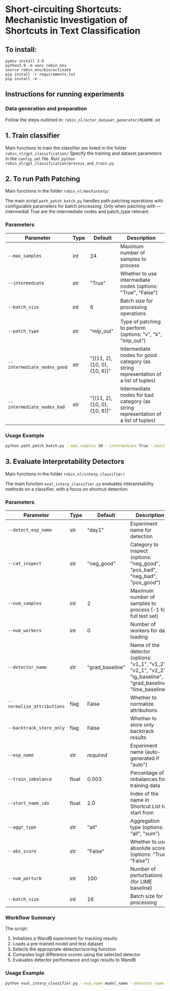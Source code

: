# Short-circuiting Shortcuts: Mechanistic Investigation of Shortcuts in Text Classification



## To install:
```
pyenv install 3.9
python3.9 -m venv robin_env
source robin_env/bin/activate
pip install -r requirements.txt
pip install -e .
```


## Instructions for running experiments
### Data generation and preparation
Follow the steps outlined in: `robin_nl/actor_dataset_generator/README.md`

## 1. Train classifier
Main functions to train the classifier are listed in the folder `robin_nl/gpt_classification/`
Specify the training and dataset parameters in the `config.yml` file.
Run: `python robin_nl/gpt_classification/process_and_train.py`

## 2. To run Path Patching
Main functions in the folder `robin_nl/mechinterp/`

The main script `path_patch_batch.py` handles path patching operations with configurable parameters for batch processing.
Only when patching with --intermediat True are the intermediate nodes and patch_type relevant.

### Parameters

| Parameter | Type | Default | Description |
|-----------|------|---------|-------------|
| `--max_samples` | int | 24 | Maximum number of samples to process |
| `--intermediate` | str | "True" | Whether to use intermediate nodes (options: "True", "False") |
| `--batch_size` | int | 6 | Batch size for processing operations |
| `--patch_type` | str | "mlp_out" | Type of patching to perform (options: "v", "k", "mlp_out") |
| `--intermediate_nodes_good` | str | "[(11, 2), (10, 0), (10, 6)]" | Intermediate nodes for good category (as string representation of a list of tuples) |
| `--intermediate_nodes_bad` | str | "[(11, 2), (10, 0), (10, 6)]" | Intermediate nodes for bad category (as string representation of a list of tuples) |

### Usage Example

```bash
python path_patch_batch.py --max_samples 30 --intermediate True --batch_size 8 --patch_type v
```



## 3. Evaluate Interpretability Detectors
Main functions in the folder `robin_nl/interp_classifier/`

The main function `eval_interp_classifier.py` evaluates interpretability methods on a classifier, with a focus on shortcut detection.

### Parameters

| Parameter | Type | Default | Description |
|-----------|------|---------|-------------|
| `--detect_exp_name` | str | "day1" | Experiment name for detection |
| `--cat_inspect` | str | "neg_good" | Category to inspect (options: "neg_good", "pos_bad", "neg_bad", "pos_good") |
| `--num_samples` | int | 2 | Maximum number of samples to process (-1 for full test set) |
| `--num_workers` | int | 0 | Number of workers for data loading |
| `--detector_name` | str | "grad_baseline" | Name of the detector (options: "v1_1", "v1_2", "v2_1", "v2_2", "ig_baseline", "grad_baseline", "lime_baseline") |
| `--normalize_attributions` | flag | False | Whether to normalize attributions |
| `--backtrack_store_only` | flag | False | Whether to store only backtrack results |
| `--exp_name` | str | _required_ | Experiment name (auto-generated if "auto") |
| `--train_imbalance` | float | 0.003 | Percentage of imbalances for training data |
| `--start_name_idx` | float | 2.0 | Index of the name in Shortcut List to start from |
| `--aggr_type` | str | "all" | Aggregation type (options: "all", "sum") |
| `--abs_score` | str | "False" | Whether to use absolute scores (options: "True", "False") |
| `--num_perturb` | int | 100 | Number of perturbations (for LIME baseline) |
| `--batch_size` | int | 16 | Batch size for processing |

### Workflow Summary

The script:
1. Initializes a WandB experiment for tracking results
2. Loads a pre-trained model and test dataset
3. Selects the appropriate detector/scoring function
4. Computes logit difference scores using the selected detector
5. Evaluates detector performance and logs results to WandB

### Usage Example

```bash
python eval_interp_classifier.py --exp_name model_name --detector_name ig_baseline --cat_inspect pos_bad --num_samples 50 --normalize_attributions
```